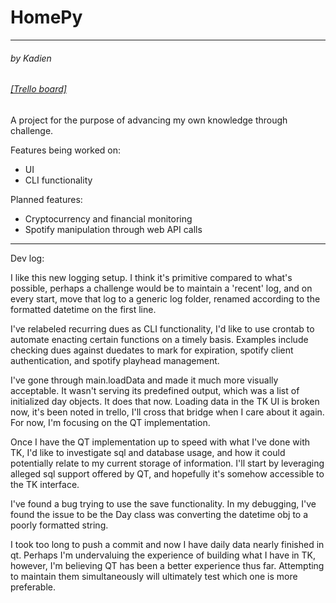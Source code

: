 HomePy
=======
---
###### _by Kadien_
###### [_[Trello board]_](https://trello.com/b/jlKH0NwF/homepy)

A project for the purpose of advancing my own knowledge through challenge.

Features being worked on:

- UI
- CLI functionality

Planned features:

- Cryptocurrency and financial monitoring
- Spotify manipulation through web API calls

---
Dev log:

I like this new logging setup. I think it's primitive compared to what's possible, perhaps a challenge would be to maintain a 'recent' log, and on every start, move that log to a generic log folder, renamed according to the formatted datetime on the first line.

I've relabeled recurring dues as CLI functionality, I'd like to use crontab to automate enacting certain functions on a timely basis. Examples include checking dues against duedates to mark for expiration, spotify client authentication, and spotify playhead management.

I've gone through main.loadData and made it much more visually acceptable. It wasn't serving its predefined output, which was a list of initialized day objects. It does that now. Loading data in the TK UI is broken now, it's been noted in trello, I'll cross that bridge when I care about it again. For now, I'm focusing on the QT implementation.

Once I have the QT implementation up to speed with what I've done with TK, I'd like to investigate sql and database usage, and how it could potentially relate to my current storage of information. I'll start by leveraging alleged sql support offered by QT, and hopefully it's somehow accessible to the TK interface.

I've found a bug trying to use the save functionality. In my debugging, I've found the issue to be the Day class was converting the datetime obj to a poorly formatted string.

I took too long to push a commit and now I have daily data nearly finished in qt. Perhaps I'm undervaluing the experience of building what I have in TK, however, I'm believing QT has been a better experience thus far. Attempting to maintain them simultaneously will ultimately test which one is more preferable.
